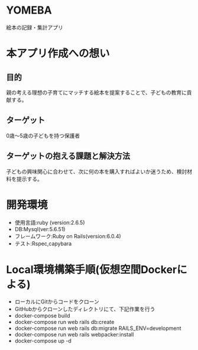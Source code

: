 # YOMEBA
絵本の記録・集計アプリ
# 本アプリ作成への想い
## 目的
親の考える理想の子育てにマッチする絵本を提案することで、子どもの教育に貢献する。
## ターゲット
0歳〜5歳の子どもを持つ保護者
## ターゲットの抱える課題と解決方法
子どもの興味関心に合わせて、次に何の本を購入すればよいか迷うため、検討材料を提示する。
# 開発環境
* 使用言語:ruby (version:2.6.5)
* DB:Mysql(ver:5.6.51)
* フレームワーク:Ruby on Rails(version:6.0.4)
* テスト:Rspec,capybara
# Local環境構築手順(仮想空間Dockerによる)
* ローカルにGitからコードをクローン
* GitHubからクローンしたディレクトリにて、下記作業を行う
* docker-compose build
* docker-compose run web rails db:create
* docker-compose run web rails db:migrate RAILS_ENV=development
* docker-compose run web rails webpacker:install 
* docker-compose up -d
